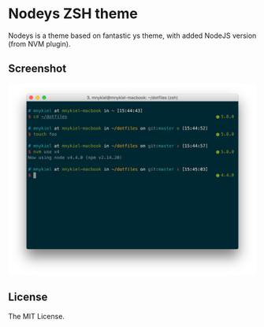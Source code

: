 # Nodeys ZSH theme

Nodeys is a theme based on fantastic ys theme, with added NodeJS version (from NVM plugin).

## Screenshot
![screenshot](screenshot.png)

## License
The MIT License.

